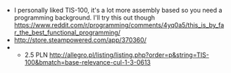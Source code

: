 - I personally liked TIS-100, it's a lot more assembly based so you need a programming background. I'll try this out though  https://www.reddit.com/r/programming/comments/4yq0a5/this_is_by_far_the_best_functional_programming/
- http://store.steampowered.com/app/370360/
- - 2.5 PLN http://allegro.pl/listing/listing.php?order=p&string=TIS-100&bmatch=base-relevance-cul-1-3-0613

